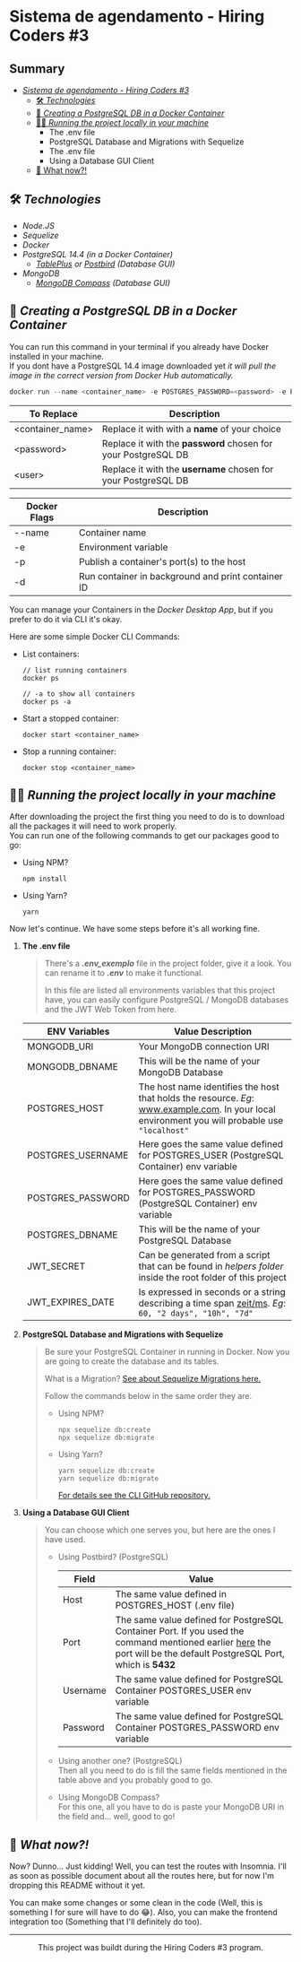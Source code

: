 # Sistema de agendamento - Hiring Coders #3

## Summary
- [*Sistema de agendamento - Hiring Coders #3*](#sistema-de-agendamento---hiring-coders-3)
    - [🛠️ *Technologies*](#🛠️-technologies)
    - [🐘 *Creating a PostgreSQL DB in a Docker Container*](#🐘-creating-a-postgresql-db-in-a-docker-container)
    - [🧑‍💻 *Running the project locally in your machine*](#🧑‍💻-running-the-project-locally-in-your-machine)
        - The .env file
        - PostgreSQL Database and Migrations with Sequelize
        - The .env file
        - Using a Database GUI Client
    - [🤔 What now?!](#🤔-what-now)
  
## 🛠️ ***Technologies***
  
- *Node.JS*
- *Sequelize*
- *Docker*
- *PostgreSQL 14.4 (in a Docker Container)*
    - *[TablePlus](https://tableplus.com) or [Postbird](https://www.electronjs.org/apps/postbird) (Database GUI)*
- *MongoDB*
    - *[MongoDB Compass](https://www.mongodb.com/try/download/compass) (Database GUI)*
  
## 🐘 ***Creating a PostgreSQL DB in a Docker Container***

You can run this command in your terminal if you already have Docker installed in your machine.  
If you dont have a PostgreSQL 14.4 image downloaded yet *it will pull the image in the correct version from Docker Hub automatically.*
  
```powershell
docker run --name <container_name> -e POSTGRES_PASSWORD=<password> -e POSTGRES_USER=<user> -p 5432:5432 -d postgres:14.4 
```
  
| To Replace        | Description                                                    |
|-------------------|----------------------------------------------------------------|
| \<container_name> | Replace it with with a **name** of your choice                 |
| \<password>       | Replace it with the **password** chosen for your PostgreSQL DB |
| \<user>           | Replace it with the **username** chosen for your PostgreSQL DB |

| Docker Flags      | Description                                                    |
|-------------------|----------------------------------------------------------------|
| --name            | Container name                                                 |
| -e                | Environment variable                                           |
| -p                | Publish a container's port(s) to the host                      |
| -d                | Run container in background and print container ID             |
  
You can manage your Containers in the *Docker Desktop App*, but if you prefer to do it via CLI it's okay.

Here are some simple Docker CLI Commands:

- List containers:
    ```
    // list running containers
    docker ps

    // -a to show all containers
    docker ps -a
    ```
- Start a stopped container:
    ```
    docker start <container_name>
    ```
- Stop a running container:
    ```
    docker stop <container_name>
    ```

## 🧑‍💻 ***Running the project locally in your machine***
After downloading the project the first thing you need to do is to download all the packages it will need to work properly.  
You can run one of the following commands to get our packages good to go:

- Using NPM?
    ```
    npm install 
    ```

- Using Yarn?  
    ```
    yarn 
    ```

Now let's continue. We have some steps before it's all working fine.

1. **The .env file**

    > There's a ***.env_exemplo*** file in the project folder, give it a look. You can rename it to ***.env*** to make it functional.  
    >
    > In this file are listed all environments variables that this project have, you can easily configure PostgreSQL / MongoDB databases and the JWT Web Token from here.
    
    | ENV Variables     | Value Description                                                                                                                                 |
    |-------------------|---------------------------------------------------------------------------------------------------------------------------------------------------|
    | MONGODB_URI       | Your MongoDB connection URI                                       |
    | MONGODB_DBNAME    | This will be the name of your MongoDB Database                                                                                                    |
    | POSTGRES_HOST     | The host name identifies the host that holds the resource. *Eg*: www.example.com. In your local environment you will probable use `"localhost"`   |
    | POSTGRES_USERNAME | Here goes the same value defined for POSTGRES_USER (PostgreSQL Container) env variable                                                            |
    | POSTGRES_PASSWORD | Here goes the same value defined for POSTGRES_PASSWORD (PostgreSQL Container) env variable                                                        |
    | POSTGRES_DBNAME   | This will be the name of your PostgreSQL Database                                                                                                 |
    | JWT_SECRET        | Can be generated from a script that can be found in *helpers folder* inside the root folder of this project                                       |
    | JWT_EXPIRES_DATE  | Is expressed in seconds or a string describing a time span [zeit/ms](https://github.com/vercel/ms). *Eg*: `60, "2 days", "10h", "7d"`             |
  
2. **PostgreSQL Database and Migrations with Sequelize**

    > Be sure your PostgreSQL Container in running in Docker. Now you are going to create the database and its tables.  
    >
    > What is a Migration? [See about Sequelize Migrations here.](https://sequelize.org/docs/v6/other-topics/migrations/)  
    >
    > Follow the commands below in the same order they are.  
    >
    > - Using NPM?
    >   ```
    >   npx sequelize db:create
    >   npx sequelize db:migrate
    >   ```
    >
    > - Using Yarn?
    >    ```
    >    yarn sequelize db:create
    >    yarn sequelize db:migrate
    >    ```
    >
    >   [For details see the CLI GitHub repository.](https://github.com/sequelize/cli)  

3. **Using a Database GUI Client**

    > You can choose which one serves you, but here are the ones I have used.
    >
    > - Using Postbird? (PostgreSQL)
    >    
    >    | Field     | Value                                                                                                                                                                                                                       |
    >    |-----------|-----------------------------------------------------------------------------------------------------------------------------------------------------------------------------------------------------------------------------|
    >    | Host      | The same value defined in POSTGRES_HOST (.env file)                                                                                                                                                                         |
    >    | Port      | The same value defined for PostgreSQL Container Port. If you used the command mentioned earlier [here](#🐘-creating-a-postgresql-db-in-a-docker-container) the port will be the default PostgreSQL Port, which is **5432**  |
    >    | Username  | The same value defined for PostgreSQL Container POSTGRES_USER env variable                                                                                                                                                  |
    >    | Password  | The same value defined for PostgreSQL Container POSTGRES_PASSWORD env variable                                                                                                                                              |
    >    
    > - Using another one? (PostgreSQL)  
    >   Then all you need to do is fill the same fields mentioned in the table above and you probably good to go.
    >
    > - Using MongoDB Compass?  
    >   For this one, all you have to do is paste your MongoDB URI in the field and... well, good to go!

## 🤔 ***What now?!***

Now? Dunno... Just kidding! Well, you can test the routes with Insomnia. I'll as soon as possible document about all the routes here, but for now I'm dropping this README without it yet. 

You can make some changes or some clean in the code (Well, this is something I for sure will have to do 😂). Also, you can make the frontend integration too (Something that I'll definitely do too).

---
<center>This project was buildt during the Hiring Coders #3 program.</center>